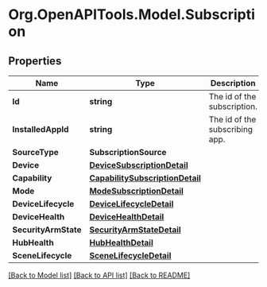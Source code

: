 # Org.OpenAPITools.Model.Subscription
## Properties

Name | Type | Description | Notes
------------ | ------------- | ------------- | -------------
**Id** | **string** | The id of the subscription. | [optional] 
**InstalledAppId** | **string** | The id of the subscribing app. | [optional] 
**SourceType** | **SubscriptionSource** |  | [optional] 
**Device** | [**DeviceSubscriptionDetail**](DeviceSubscriptionDetail.md) |  | [optional] 
**Capability** | [**CapabilitySubscriptionDetail**](CapabilitySubscriptionDetail.md) |  | [optional] 
**Mode** | [**ModeSubscriptionDetail**](ModeSubscriptionDetail.md) |  | [optional] 
**DeviceLifecycle** | [**DeviceLifecycleDetail**](DeviceLifecycleDetail.md) |  | [optional] 
**DeviceHealth** | [**DeviceHealthDetail**](DeviceHealthDetail.md) |  | [optional] 
**SecurityArmState** | [**SecurityArmStateDetail**](SecurityArmStateDetail.md) |  | [optional] 
**HubHealth** | [**HubHealthDetail**](HubHealthDetail.md) |  | [optional] 
**SceneLifecycle** | [**SceneLifecycleDetail**](SceneLifecycleDetail.md) |  | [optional] 

[[Back to Model list]](../README.md#documentation-for-models) [[Back to API list]](../README.md#documentation-for-api-endpoints) [[Back to README]](../README.md)

